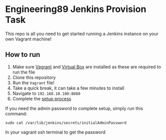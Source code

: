 # Engineering89 Jenkins Provision Task
This repo is all you need to get started running a Jenkins instance on your own Vagrant machine!

## How to run
1. Make sure [Vagrant](https://www.vagrantup.com/) and [Virtual Box](https://www.virtualbox.org/) are installed as these are required to run the file
2. Clone this repository
3. Run the `Vagrant` file!
4. Take a quick break, it can take a few minutes to install
5. Navigate to `192.168.10.100:8080`
6. Complete the [setup process](https://www.jenkins.io/doc/book/installing/linux/#setup-wizard)

If you need the admin password to complete setup, simply run this command:
```console
sudo cat /var/lib/jenkins/secrets/initialAdminPassword
```
In your vagrant ssh terminal to get the password